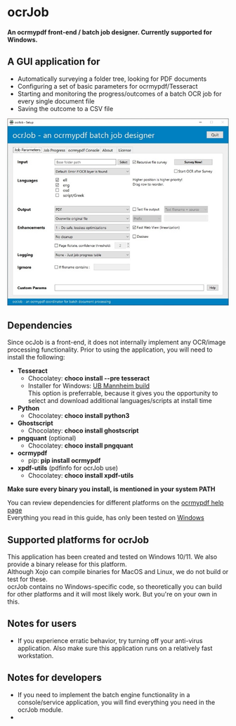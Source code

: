 # ocrJob
#### An ocrmypdf front-end / batch job designer. Currently supported for Windows.

## A GUI application for
+ Automatically surveying a folder tree, looking for PDF documents
+ Configuring a set of basic parameters for ocrmypdf/Tesseract
+ Starting and monitoring the progress/outcomes of a batch OCR job for every single document file
+ Saving the outcome to a CSV file

![Configuration screen](https://raw.githubusercontent.com/gregorplop/ocrJob/main/screenshots/ocrJobSetup.jpg)

## Dependencies
Since ocJob is a front-end, it does not internally implement any OCR/image processing functionality. Prior to using the application, you will need to install the following:
* **Tesseract**
    * Chocolatey: **choco install --pre tesseract**
    * Installer for Windows: [UB Mannheim build](https://github.com/UB-Mannheim/tesseract/wiki)  
    This option is preferrable, because it gives you the opportunity to select and download additional languages/scripts at install time
* **Python**
    * Chocolatey: **choco install python3**
* **Ghostscript**
    * Chocolatey: **choco install ghostscript**
* **pngquant** (optional)
    * Chocolatey: **choco install pngquant**
* **ocrmypdf**
    * pip: **pip install ocrmypdf**
* **xpdf-utils** (pdfinfo for ocrJob use)
    * Chocolatey: **choco install xpdf-utils**  

**Make sure every binary you install, is mentioned in your system PATH**  

You can review dependencies for different platforms on the [ocrmypdf help page](https://ocrmypdf.readthedocs.io/en/latest/installation.html)  
Everything you read in this guide, has only been tested on [Windows](https://ocrmypdf.readthedocs.io/en/latest/installation.html#native-windows)

## Supported platforms for ocrJob
This application has been created and tested on Windows 10/11. We also provide a binary release for this platform.  
Although Xojo can compile binaries for MacOS and Linux, we do not build or test for these.  
ocrJob contains no Windows-specific code, so theoretically you can build for other platforms and it will most likely work. But you're on your own in this.

## Notes for users
* If you experience erratic behavior, try turning off your anti-virus application. Also make sure this application runs on a relatively fast workstation.

## Notes for developers
* If you need to implement the batch engine functionality in a console/service application, you will find everything you need in the ocrJob module.
* 
